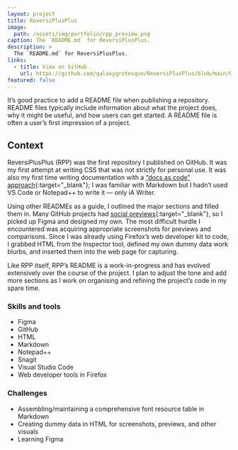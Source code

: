 ```yaml
---
layout: project
title: ReversiPlusPlus
image:
  path: /assets/img/portfolio/rpp_preview.png
caption: The `README.md` for ReversiPlusPlus.
description: >
  The `README.md` for ReversiPlusPlus.
links:
  - title: View on GitHub
    url: https://github.com/galaxygrotesque/ReversiPlusPlus/blob/main/README.md
featured: false
---
```


It’s good practice to add a README file when publishing a repository. README files typically include information about what the project does, why it might be useful, and how users can get started. A README file is often a user’s first impression of a project.

## Context

ReversiPlusPlus (RPP) was the first repository I published on GitHub. It was my first attempt at writing CSS that was not strictly for personal use. It was also my first time writing documentation with a [“docs as code” approach](https://www.writethedocs.org/guide/docs-as-code/){:target="_blank"}; I was familiar with Markdown but I hadn’t used VS Code or Notepad++ to write it — only iA Writer.

Using other READMEs as a guide, I outlined the major sections and filled them in. Many GitHub projects had [social previews](https://docs.github.com/en/repositories/managing-your-repositorys-settings-and-features/customizing-your-repository/customizing-your-repositorys-social-media-preview){:target="_blank"}, so I picked up Figma and designed my own. The most difficult hurdle I encountered was acquiring appropriate screenshots for previews and comparisons. Since I was already using Firefox’s web developer kit to code, I grabbed HTML from the Inspector tool, defined my own dummy data work blurbs, and inserted them into the web page for capturing.

Like RPP itself, RPP’s README is a work-in-progress and has evolved extensively over the course of the project. I plan to adjust the tone and add more sections as I work on organising and refining the project’s code in my spare time.

### Skills and tools

- Figma
- GitHub
- HTML
- Markdown
- Notepad++
- Snagit
- Visual Studio Code
- Web developer tools in Firefox

### Challenges

- Assembling/maintaining a comprehensive font resource table in Markdown
- Creating dummy data in HTML for screenshots, previews, and other visuals
- Learning Figma

